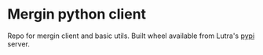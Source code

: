 # Mergin python client

Repo for mergin client and basic utils.
Built wheel available from Lutra's [pypi](https://pypiserver.cloud.lutraconsulting.co.uk/) server.